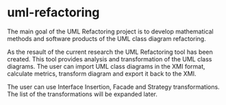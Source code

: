 # uml-refactoring
The main goal of the UML Refactoring project is to develop mathematical methods and software products of the UML class diagram refactoring.

As the resault of the current research the UML Refactoring tool has been created. This tool provides analysis and transformation of the UML class diagrams.
The user can import UML class diagrams in the XMI format, calculate metrics, transform diagram and export it back to the XMI.

The user can use Interface Insertion, Facade and Strategy transformations. The list of the transformations will be expanded later.
